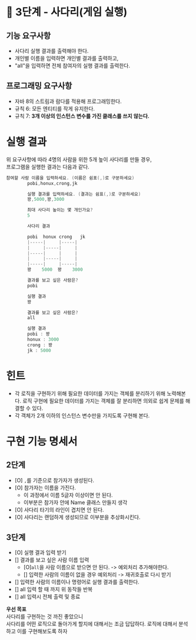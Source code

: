 # 🚀 3단계 - 사다리(게임 실행)
## 기능 요구사항

* 사다리 실행 결과를 출력해야 한다.
* 개인별 이름을 입력하면 개인별 결과를 출력하고,  
* "all"을 입력하면 전체 참여자의 실행 결과를 출력한다. 
  
## 프로그래밍 요구사항
* 자바 8의 스트림과 람다를 적용해 프로그래밍한다.
* 규칙 6: 모든 엔티티를 작게 유지한다.
* 규칙 7: **3개 이상의 인스턴스 변수를 가진 클래스를 쓰지 않는다.**

# 실행 결과
위 요구사항에 따라 4명의 사람을 위한 5개 높이 사다리를 만들 경우,        
프로그램을 실행한 결과는 다음과 같다.    

```java
참여할 사람 이름을 입력하세요. (이름은 쉼표(,)로 구분하세요)
        pobi,honux,crong,jk

        실행 결과를 입력하세요. (결과는 쉼표(,)로 구분하세요)
        꽝,5000,꽝,3000

        최대 사다리 높이는 몇 개인가요?
        5

        사다리 결과

        pobi  honux crong   jk
        |-----|     |-----|
        |     |-----|     |
        |-----|     |     |
        |     |-----|     |
        |-----|     |-----|
        꽝    5000  꽝    3000

        결과를 보고 싶은 사람은?
        pobi

        실행 결과
        꽝

        결과를 보고 싶은 사람은?
        all

        실행 결과
        pobi : 꽝
        honux : 3000
        crong : 꽝
        jk : 5000
```

# 힌트
* 각 로직을 구현하기 위해 필요한 데이터를 가지는 객체를 분리하기 위해 노력해본다. 로직 구현에 필요한 데이터를 가지는 객체를 잘 분리하면 의외로 쉽게 문제를 해결할 수 있다.
* 각 객체가 2개 이하의 인스턴스 변수만을 가지도록 구현해 본다.
   
# 구현 기능 명세서    
## 2단계  
* [O] `,`를 기준으로 참가자가 생성된다.     
* [O] 참가자는 이름을 가진다.      
  * 이 과정에서 이름 5글자 이상이면 안 된다.    
  * 이부분은 참가자 안에 Name 클래스 만들지 생각  
* [O] 사다리 타기의 라인이 겹치면 안 된다.   
* [O] 사다리는 랜덤하게 생성되므로 이부분을 추상화시킨다.  
## 3단계     
* [O] 실행 결과 입력 받기   
* [] 결과를 보고 싶은 사람 이름 입력    
  * [O]`all`을 사람 이름으로 받으면 안 된다. -> 예외처리 추가해야한다.
  * [] 입력한 사람의 이름이 없을 경우 예외처리 -> 재귀호출로 다시 받기
* [] 입력한 사람의 이름이나 명령어로 실행 결과를 출력한다.      
* [] all 입력 할 때 까지 위 동작들 반복      
* [] all 입력시 전체 출력 및 종료    
   
**우선 목표**  
사다리를 구현하는 것 까진 좋았으니  
사다리를 어떤 로직으로 돌아가게 할지에 대해서는 조금 답답하다.
로직에 대해서 분석하고 이를 구현해보도록 하자   
   